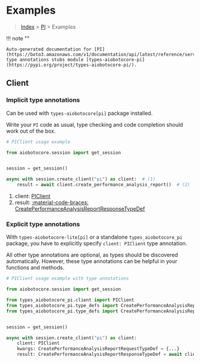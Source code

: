 # Examples

> [Index](../README.md) > [PI](./README.md) > Examples

!!! note ""

    Auto-generated documentation for [PI](https://boto3.amazonaws.com/v1/documentation/api/latest/reference/services/pi.html#pi)
    type annotations stubs module [types-aiobotocore-pi](https://pypi.org/project/types-aiobotocore-pi/).

## Client

### Implicit type annotations

Can be used with `types-aiobotocore[pi]` package installed.

Write your `PI` code as usual,
type checking and code completion should work out of the box.



```python
# PIClient usage example

from aiobotocore.session import get_session


session = get_session()

async with session.create_client("pi") as client:  # (1)
    result = await client.create_performance_analysis_report()  # (2)
```

1. client: [PIClient](./client.md)
2. result: [:material-code-braces: CreatePerformanceAnalysisReportResponseTypeDef](./type_defs.md#createperformanceanalysisreportresponsetypedef) 






### Explicit type annotations

With `types-aiobotocore-lite[pi]`
or a standalone `types_aiobotocore_pi` package, you have to explicitly specify
`client: PIClient` type annotation.

All other type annotations are optional, as types should be discovered automatically.
However, these type annotations can be helpful in your functions and methods.


```python
# PIClient usage example with type annotations

from aiobotocore.session import get_session

from types_aiobotocore_pi.client import PIClient
from types_aiobotocore_pi.type_defs import CreatePerformanceAnalysisReportResponseTypeDef
from types_aiobotocore_pi.type_defs import CreatePerformanceAnalysisReportRequestTypeDef


session = get_session()

async with session.create_client("pi") as client:
    client: PIClient
    kwargs: CreatePerformanceAnalysisReportRequestTypeDef = {...}
    result: CreatePerformanceAnalysisReportResponseTypeDef = await client.create_performance_analysis_report(**kwargs)
```




